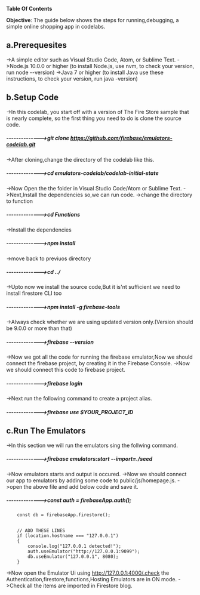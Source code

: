 
**Table Of Contents**

**Objective**: The guide below shows the steps for running,debugging, a simple online shopping app in codelabs.

## a.Prerequesites
->A simple editor such as Visual Studio Code, Atom, or Sublime Text.
->Node.js 10.0.0 or higher (to install Node.js, use nvm, to check your version, run node --version)
->Java 7 or higher (to install Java use these instructions, to check your version, run java -version)

## b.Setup Code
->In this codelab, you start off with a version of The Fire Store sample that is nearly complete, so the first thing you need to do is clone the source code.
##### -------------->git clone https://github.com/firebase/emulators-codelab.git
->After cloning,change the directory of the codelab like this.
##### -------------->cd emulators-codelab/codelab-initial-state
->Now Open the the folder in Visual Studio Code/Atom or Sublime Text.
->Next,Install the dependencies so,we can run code.
->change the directory to function
##### -------------->cd Functions
->Install the dependencies 
##### -------------->npm install
->move back to previuos directory
##### -------------->cd ../
->Upto now we install the source code,But it is'nt sufficient we need to install firestore CLI too
##### -------------->npm install -g firebase-tools
->Always check whether we are using updated version only.(Version should be 9.0.0 or more than that)
##### -------------->firebase --version
->Now we got all the code for running the firebase emulator,Now we should connect the firebase project,
by creating it in the Firebase Console.
->Now we should connect this code to firebase project.
##### -------------->firebase login
->Next run the following command to create a project alias.
##### -------------->firebase use $YOUR_PROJECT_ID
## c.Run The Emulators
->In this section we will run the emulators sing the follwing command.
##### -------------->firebase emulators:start --import=./seed 
->Now emulators starts and output is occured.
->Now we should connect our app to emulators by adding some code to public/js/homepage.js.
->open the above file and add below code and save it.
##### -------------->const auth = firebaseApp.auth();
        const db = firebaseApp.firestore();


        // ADD THESE LINES
        if (location.hostname === "127.0.0.1") 
        {
            console.log("127.0.0.1 detected!");
            auth.useEmulator("http://127.0.0.1:9099");
            db.useEmulator("127.0.0.1", 8080);
        }
->Now open the Emulator Ui using http://127.0.0.1:4000/.check the Authentication,firestore,functions,Hosting   Emulators are in ON mode.
->Check all the items are imported in Firestore blog.



